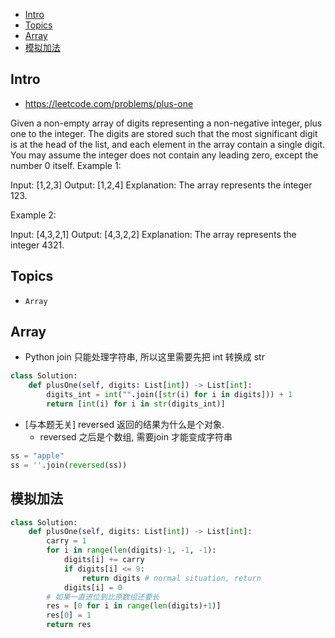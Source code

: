 - [Intro](#intro)
- [Topics](#topics)
- [Array](#array)
- [模拟加法](#%e6%a8%a1%e6%8b%9f%e5%8a%a0%e6%b3%95)

## Intro

- https://leetcode.com/problems/plus-one

Given a non-empty array of digits representing a non-negative integer, plus one to the integer.
The digits are stored such that the most significant digit is at the head of the list, and each element in the array contain a single digit.
You may assume the integer does not contain any leading zero, except the number 0 itself.
Example 1:

Input: [1,2,3]
Output: [1,2,4]
Explanation: The array represents the integer 123.

Example 2:

Input: [4,3,2,1]
Output: [4,3,2,2]
Explanation: The array represents the integer 4321.


## Topics

- `Array`


## Array

- Python join 只能处理字符串, 所以这里需要先把 int 转换成 str



```py
class Solution:
    def plusOne(self, digits: List[int]) -> List[int]:
        digits_int = int("".join([str(i) for i in digits])) + 1
        return [int(i) for i in str(digits_int)]
```


- [与本题无关] reversed 返回的结果为什么是个对象.
  - reversed 之后是个数组, 需要join 才能变成字符串

```py
ss = "apple"
ss = ''.join(reversed(ss))
```


## 模拟加法

```py
class Solution:
    def plusOne(self, digits: List[int]) -> List[int]:
        carry = 1
        for i in range(len(digits)-1, -1, -1):
            digits[i] += carry
            if digits[i] <= 9:
                return digits # normal situation, return
            digits[i] = 0
        # 如果一直进位到比原数组还要长
        res = [0 for i in range(len(digits)+1)]
        res[0] = 1
        return res
```

